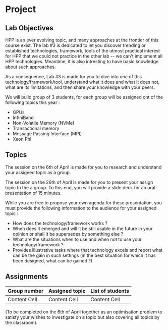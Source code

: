 # Project

## Lab Objectives

HPP is an ever evolving topic, and many approaches at the frontier of this course exist. The lab #3 is dedicated to let you discover trending or established technologies, framework, tools of the utmost practical interest for HPP that we could not practice in the other lab -- we can't implement all HPP technologies. Meantime, it is also intresting to have basic knowledge about such approaches.

As a consequence, Lab #3 is made for you to dive into *one* of this technology/framework/tool, understand what it does and what it does not, what are its limitations, and then share your knowledge with your peers.

We will build group of 3 students, for each group will be assigned ont of the following topics this year :

- GPUs
- InfiniBand
- Non-Volatile Memory (NVMe)
- Transactional memory
- Message Passing Interface (MPI)
- Xeon Phi


## Topics

The session on the 6th of April is made for you to research and understand your assigned topic as a group.

The session on the 26th of April is made for you to present your assign topic to the a group.
To this end, you will provide a slide deck for an oral presentation of 15 minutes.

While you are free to propose your own agenda for these presentation, you must provide the following information to the audience for your assigned topic :
- How does the technology/framework works ?
- When does it emerged and will it be still usable in the future in your opinion or shall it be supersedes by something else ?
- What are the situations when to use and when not to use your technology/framework ?
- Provides illustrative tasks where that technology excels and report what can be the gain in such settings (in the best situation for which it has been designed, what can be gained ?)


## Assignments

| Group number  | Assigned topic | List of students |
| ------------- | -------------- | ---------------- |
| Content Cell  | Content Cell   | Content Cell     |

(To be completed on the 6th of April together as an optimisation problem to satisfy your wishes to investigate on a topic but also covering all topics by the classroom).
